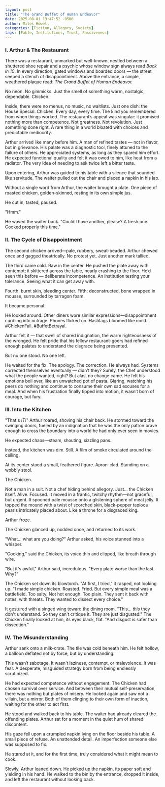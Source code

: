 ```yaml
---
layout: post
title: "The Grand Buffet of Human Endeavor"
date: 2025-08-01 13:47:52 -0500
author: Miles Howell
categories: [Fiction, Allegory, Society]
tags: [Fable, Institutions, Trust, Passiveness]
---
```


### I. Arthur & The Restaurant

There was a restaurant, unmarked but well-known, nestled between a shuttered shoe repair and a psychic whose window sign always read *Back in 10*. In every direction, gated windows and boarded doors — the street seeped a stench of disappointment. Above the entrance, a simple, weathered plaque read: *The Grand Buffet of Human Endeavor.*

No neon. No gimmicks. Just the smell of something warm, nostalgic, dependable. Chicken.

Inside, there were no menus, no music, no waitlists. Just one dish: the House Special. Chicken. Every day, every time. The kind you remembered from when things worked. The restaurant’s appeal was singular: it promised nothing more than competence. Not greatness. Not revolution. Just something done right. A rare thing in a world bloated with choices and predictable mediocrity.

Arthur arrived like many before him. A man of refined tastes — not in flavor, but in grievance. His palate was a diagnostic tool, finely attuned to the failure of others. He appreciated systems, as long as they spared him effort. He expected functional quality and felt it was owed to him, like heat from a radiator. The very idea of needing to ask twice left a bitter taste.

Upon entering, Arthur was guided to his table with a silence that sounded like servitude. The waiter pulled out the chair and placed a napkin in his lap. 

Without a single word from Arthur, the waiter brought a plate. One piece of roasted chicken, golden-skinned, resting in its own simple jus.

He cut in, tasted, paused.

"Hmm."

He waved the waiter back. "Could I have another, please? A fresh one. Cooked properly this time."

### II. The Cycle of Disappointment

The second chicken arrived—pale, rubbery, sweat-beaded. Arthur chewed once and gagged theatrically. No protest yet. Just another mark tallied.

The third came cold. Raw in the center. He pushed the plate away with contempt; it skittered across the table, nearly crashing to the floor. He’d seen this before — deliberate incompetence. An institution testing your tolerance. Seeing what it can get away with.

Fourth: burnt skin, bleeding center. Fifth: deconstructed, bone wrapped in mousse, surrounded by tarragon foam.

It became personal.

He looked around. Other diners wore similar expressions—disappointment curdling into outrage. Phones flicked on. Hashtags bloomed like mold. #ChickenFail. #BuffetBetrayal.

Arthur felt it — that swell of shared indignation, the warm righteousness of the wronged. He felt pride that his fellow restaurant-goers had refined enough palates to understand the disgrace being presented.

But no one stood. No one left.

He waited for the fix. The apology. The correction. He always had. Systems corrected themselves eventually — didn’t they? Surely, the Chef understood what the people wanted, right? But alas, no change came. He felt his emotions boil over, like an unwatched pot of pasta. Glaring, watching his peers do nothing and continue to consume their own sad excuses for a meal.  And when his frustration finally tipped into motion, it wasn’t born of courage, but fury.

### III. Into the Kitchen

"That's *IT!*" Arthur roared, shoving his chair back. He stormed toward the swinging doors, fueled by an indignation that he was the only patron brave enough to cross the boundary into a world he had only ever seen in movies.

He expected chaos—steam, shouting, sizzling pans.

Instead, the kitchen was dim. Still. A film of smoke circulated around the ceiling.

At its center stood a small, feathered figure. Apron-clad. Standing on a wobbly stool.

The Chicken.

Not a man in a suit. Not a chef hiding behind allegory. Just... the Chicken itself. Alive. Focused. It moved in a frantic, twitchy rhythm—not graceful, but urgent. It spooned pale mousse onto a glistening sphere of meat jelly. It topped the mound with a twist of scorched skin, black-pepper tapioca pearls intricately placed about. Like a throne for a disgraced king.

Arthur froze.

The Chicken glanced up, nodded once, and returned to its work.

"What… what are you doing?" Arthur asked, his voice stunned into a whisper.

"Cooking," said the Chicken, its voice thin and clipped, like breath through wire.

"But it's awful," Arthur said, incredulous. "Every plate worse than the last. Why?"

The Chicken set down its blowtorch. "At first, I tried," it rasped, not looking up. "I made simple chicken. Roasted. Fried. But every simple meal was a battlefield. Too salty. Not hot enough. Too plain. They sent it back with notes, with threats. They wanted to dissect every choice."

It gestured with a singed wing toward the dining room. "This… *this* they don't understand. So they can't critique it. They are just disgusted." The Chicken finally looked at him, its eyes black, flat. "And disgust is safer than dissection."

### IV. The Misunderstanding

Arthur sank onto a milk-crate. The tile was cold beneath him. He felt hollow, a balloon deflated not by force, but by understanding.

This wasn’t sabotage. It wasn't laziness, contempt, or malevolence. It was fear. A desperate, misguided strategy born from being endlessly scrutinized.

He had expected competence without engagement. The Chicken had chosen survival over service. And between their mutual self-preservation, there was nothing but plates of misery. He looked again and saw not a villain, but a mirror. Both of them clinging to their own form of inaction, waiting for the other to act first.

He stood and walked back to his table. The waiter had already cleared the offending plates. Arthur sat for a moment in the quiet hum of shared discontent.

His gaze fell upon a crumpled napkin lying on the floor beside his table. A small piece of refuse. An unattended detail. An imperfection someone else was supposed to fix.

He stared at it, and for the first time, truly considered what it might mean to cook.

Slowly, Arthur leaned down. He picked up the napkin, its paper soft and yielding in his hand. He walked to the bin by the entrance, dropped it inside, and left the restaurant without looking back.